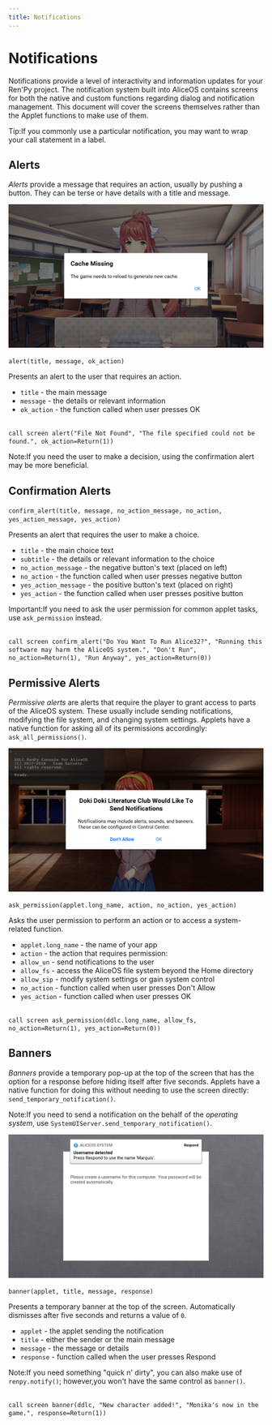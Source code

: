```yaml
---
title: Notifications
---
```

Notifications
=============

Notifications provide a level of interactivity and information updates for your Ren'Py project. The notification system built into AliceOS contains screens for both the native and custom functions regarding dialog and notification management. This document will cover the screens themselves rather than the Applet functions to make use of them.
<div class="p-notification--information">
  <p class="p-notification__response">
    <span class="p-notification__status">Tip:</span>If you commonly use a particular notification, you may want to wrap your call statement in a label.
  </p>
</div>

## Alerts

*Alerts* provide a message that requires an action, usually by pushing a button. They can be terse or have details with a title and message.

![Alerts](../media/img/ns-alert.png)

`alert(title, message, ok_action)`

Presents an alert to the user that requires an action.

-   `title` - the main message
-   `message` - the details or relevant information
-   `ok_action` - the function called when user presses OK

<pre><code class = "prettyprint lang-py">
call screen alert("File Not Found", "The file specified could not be found.", ok_action=Return(1))
</code></pre>

<div class="p-notification--information">
  <p class="p-notification__response">
    <span class="p-notification__status">Note:</span>If you need the user to make a decision, using the confirmation alert may be more beneficial.
  </p>
</div>

## Confirmation Alerts

`confirm_alert(title, message, no_action_message, no_action, yes_action_message, yes_action)`

Presents an alert that requires the user to make a choice.

-   `title` - the main choice text
-   `subtitle` - the details or relevant information to the choice
-   `no_action_message` - the negative button's text (placed on left)
-   `no_action` - the function called when user presses negative button
-   `yes_action_message` - the positive button's text (placed on right)
-   `yes_action` - the function called when user presses positive button

<div class="p-notification--caution">
  <p class="p-notification__response">
    <span class="p-notification__status">Important:</span>If you need to ask the user permission for common applet tasks, use <code>ask_permission</code> instead.
  </p>
</div>

<pre><code class = "prettyprint lang-py">
call screen confirm_alert("Do You Want To Run Alice32?", "Running this software may harm the AliceOS system.", "Don't Run", no_action=Return(1), "Run Anyway", yes_action=Return(0))
</code></pre>

## Permissive Alerts

*Permissive alerts* are alerts that require the player to grant access to parts of the AliceOS system. These usually include sending notifications, modifying the file system, and changing system settings. Applets have a native function for asking all of its permissions accordingly: `ask_all_permissions()`.

![Permissive Alerts](../media/img/ns-permalert.png)

`ask_permission(applet.long_name, action, no_action, yes_action)`

Asks the user permission to perform an action or to access a
system-related function.

-   `applet.long_name` - the name of your app
-   `action` - the action that requires permission:
-   `allow_un` - send notifications to the user
-   `allow_fs` - access the AliceOS file system beyond the Home
    directory
-   `allow_sip` - modify system settings or gain system control
-   `no_action` - function called when user presses Don't Allow
-   `yes_action` - function called when user presses OK

<pre><code class = "prettyprint lang-py">
call screen ask_permission(ddlc.long_name, allow_fs, no_action=Return(1), yes_action=Return(0))
</code></pre>

## Banners

*Banners* provide a temporary pop-up at the top of the screen that has the option for a response before hiding itself after five seconds. Applets have a native function for doing this without needing to use the screen directly: `send_temporary_notification()`.

<div class="p-notification--information">
    <p class="p-notification__response">
        <span class="p-notification__status">Note:</span>If you need to send a notification on the behalf of the <i>operating system</i>, use <code>SystemUIServer.send_temporary_notification()</code>.
    </p>
</div>

![Banners](../media/img/ns-banner.png)

`banner(applet, title, message, response)`

Presents a temporary banner at the top of the screen. Automatically dismisses after five seconds and returns a value of `0`.

-   `applet` - the applet sending the notification
-   `title` - either the sender or the main message
-   `message` - the message or details
-   `response` - function called when the user presses Respond

<div class="p-notification--information">
  <p class="p-notification__response">
    <span class="p-notification__status">Note:</span>If you need something "quick n' dirty", you can also make use of <code>renpy.notify()</code>; however,you won't have the same control as <code>banner()</code>.
  </p>
</div>

<pre><code class = "prettyprint lang-py">
call screen banner(ddlc, "New character added!", "Monika's now in the game.", response=Return(1))
</code></pre>
